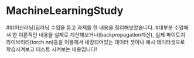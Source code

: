# MachineLearningStudy
##(머신러닝)딥러닝 수업을 듣고 과제를 한 내용을 정리해보았습니다.
#대부분 수업에서 한 이론적인 내용을 실제로 계산해보거나(backpropagation계산), 실제 파이토치 라이브러리(torch.nn)등을 이용해서 내장되어있는 데이터 셋이나 예시 데이터셋으로 학습시켜보고 테스트 시켜보는 내용입니다!
